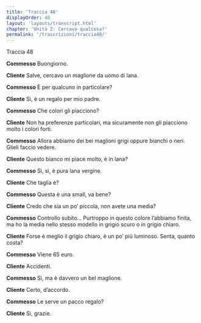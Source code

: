 ```yaml
---
title: 'Traccia 48'
displayOrder: 48
layout: 'layouts/transcript.html'
chapter: 'Unità 2: Cercavo qualcosa?'
permalink: '/trascrizioni/traccia48/'
---
```


Traccia 48

**Commesso** Buongiorno.

**Cliente** Salve, cercavo un maglione da uomo di lana.

**Commesso** È per qualcuno in particolare?

**Cliente** Sì, è un regalo per mio padre.

**Commesso** Che colori gli piacciono?

**Cliente** Non ha preferenze particolari, ma sicuramente non gli piacciono molto i colori forti.

**Commesso** Allora abbiamo dei bei maglioni grigi oppure bianchi o neri. Glieli faccio vedere.

**Cliente** Questo bianco mi piace molto, è in lana?

**Commesso** Sì, sì, è pura lana vergine.

**Cliente** Che taglia è?

**Commesso** Questa è una small, va bene?

**Cliente** Credo che sia un po’ piccola, non avete una media?

**Commesso** Controllo subito... Purtroppo in questo colore l’abbiamo finita, ma ho la media nello stesso modello in grigio scuro o in grigio chiaro.

**Cliente** Forse è meglio il grigio chiaro, è un po’ più luminoso. Senta, quanto costa?

**Commesso** Viene 65 euro.

**Cliente** Accidenti.

**Commesso** Sì, ma è davvero un bel maglione.

**Cliente** Certo, d’accordo.

**Commesso** Le serve un pacco regalo?

**Cliente** Sì, grazie.
